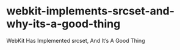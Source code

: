webkit-implements-srcset-and-why-its-a-good-thing
=================================================

WebKit Has Implemented srcset, And It’s A Good Thing
